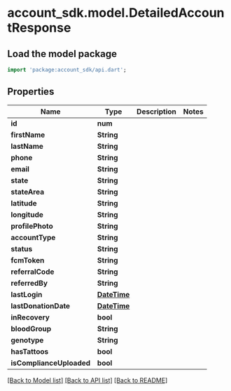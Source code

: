 # account_sdk.model.DetailedAccountResponse

## Load the model package
```dart
import 'package:account_sdk/api.dart';
```

## Properties
Name | Type | Description | Notes
------------ | ------------- | ------------- | -------------
**id** | **num** |  | 
**firstName** | **String** |  | 
**lastName** | **String** |  | 
**phone** | **String** |  | 
**email** | **String** |  | 
**state** | **String** |  | 
**stateArea** | **String** |  | 
**latitude** | **String** |  | 
**longitude** | **String** |  | 
**profilePhoto** | **String** |  | 
**accountType** | **String** |  | 
**status** | **String** |  | 
**fcmToken** | **String** |  | 
**referralCode** | **String** |  | 
**referredBy** | **String** |  | 
**lastLogin** | [**DateTime**](DateTime.md) |  | 
**lastDonationDate** | [**DateTime**](DateTime.md) |  | 
**inRecovery** | **bool** |  | 
**bloodGroup** | **String** |  | 
**genotype** | **String** |  | 
**hasTattoos** | **bool** |  | 
**isComplianceUploaded** | **bool** |  | 

[[Back to Model list]](../README.md#documentation-for-models) [[Back to API list]](../README.md#documentation-for-api-endpoints) [[Back to README]](../README.md)


